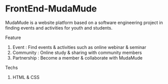 # FrontEnd-MudaMude
MudaMude is a website platform based on a software engineering project in finding events and activities for youth and students.

Feature 
1. Event : Find events & activities such as online webinar & seminar
2. Community : Online study & sharing with community members 
3. Partnership : Become a member & collaborate with MudaMude

Techs 
1. HTML & CSS
